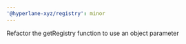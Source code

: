 ```yaml
---
'@hyperlane-xyz/registry': minor
---
```


Refactor the getRegistry function to use an object parameter
